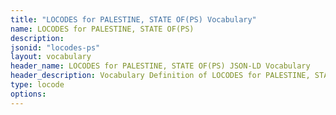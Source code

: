 ```yaml
---
title: "LOCODES for PALESTINE, STATE OF(PS) Vocabulary"
name: LOCODES for PALESTINE, STATE OF(PS) 
description: 
jsonid: "locodes-ps"
layout: vocabulary
header_name: LOCODES for PALESTINE, STATE OF(PS) JSON-LD Vocabulary
header_description: Vocabulary Definition of LOCODES for PALESTINE, STATE OF(PS) semantics in HTML format. JSON-LD format is available at [locodes-ps.jsonld](/vocabulary/locodes-ps.jsonld)
type: locode
options:
---
```

